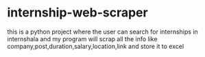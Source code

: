 # internship-web-scraper
this is a python project where the user can search for internships in internshala and my program will scrap all the info like company,post,duration,salary,location,link and store it to excel 
